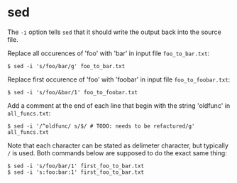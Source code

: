 # sed

The `-i` option tells `sed` that it should write the output back into the source
file.

Replace all occurences of 'foo' with 'bar' in input file `foo_to_bar.txt`:

    $ sed -i 's/foo/bar/g' foo_to_bar.txt

Replace first occurence of 'foo' with 'foobar' in input file
`foo_to_foobar.txt`:

    $ sed -i 's/foo/&bar/1' foo_to_foobar.txt

Add a comment at the end of each line that begin with the string 'oldfunc' in
`all_funcs.txt`:

    $ sed -i '/^oldfunc/ s/$/ # TODO: needs to be refactured/g' all_funcs.txt

Note that each character can be stated as delimeter character, but typically `/`
is used. Both commands below are supposed to do the exact same thing:

    $ sed -i 's/foo/bar/1' first_foo_to_bar.txt
    $ sed -i 's:foo:bar:1' first_foo_to_bar.txt
